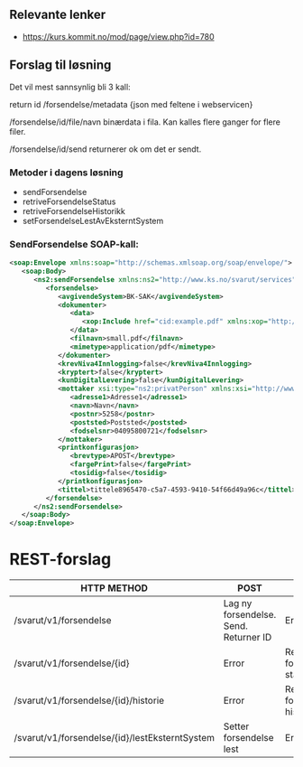 ## Relevante lenker
* https://kurs.kommit.no/mod/page/view.php?id=780

## Forslag til løsning

Det vil mest sannsynlig bli 3 kall:

return id /forsendelse/metadata {json med feltene i webservicen}

/forsendelse/id/file/navn binærdata i fila. Kan kalles flere ganger for flere filer.

/forsendelse/id/send returnerer ok om det er sendt.

### Metoder i dagens løsning
* sendForsendelse
* retriveForsendelseStatus
* retriveForsendelseHistorikk
* setForsendelseLestAvEksterntSystem

### SendForsendelse SOAP-kall:

```xml
<soap:Envelope xmlns:soap="http://schemas.xmlsoap.org/soap/envelope/">
   <soap:Body>
      <ns2:sendForsendelse xmlns:ns2="http://www.ks.no/svarut/services">
         <forsendelse>
            <avgivendeSystem>BK-SAK</avgivendeSystem>
            <dokumenter>
               <data>
                  <xop:Include href="cid:example.pdf" xmlns:xop="http://www.w3.org/2004/08/xop/include"/>
               </data>
               <filnavn>small.pdf</filnavn>
               <mimetype>application/pdf</mimetype>
            </dokumenter>
            <krevNiva4Innlogging>false</krevNiva4Innlogging>
            <kryptert>false</kryptert>
            <kunDigitalLevering>false</kunDigitalLevering>
            <mottaker xsi:type="ns2:privatPerson" xmlns:xsi="http://www.w3.org/2001/XMLSchema-instance">
               <adresse1>Adresse1</adresse1>
               <navn>Navn</navn>
               <postnr>5258</postnr>
               <poststed>Poststed</poststed>
               <fodselsnr>04095800721</fodselsnr>
            </mottaker>
            <printkonfigurasjon>
               <brevtype>APOST</brevtype>
               <fargePrint>false</fargePrint>
               <tosidig>false</tosidig>
            </printkonfigurasjon>
            <tittel>tittele8965470-c5a7-4593-9410-54f66d49a96c</tittel>
         </forsendelse>
      </ns2:sendForsendelse>
   </soap:Body>
</soap:Envelope>
```
# REST-forslag
| HTTP METHOD | POST            | GET       |
| ----------- | --------------- | --------- |
| /svarut/v1/forsendelse | Lag ny forsendelse. Send. Returner ID | Error |
| /svarut/v1/forsendelse/{id} | Error | Returnerer forsendelse status |
| /svarut/v1/forsendelse/{id}/historie | Error | Returnerer forsendelse historikk |
| /svarut/v1/forsendelse/{id}/lestEksterntSystem | Setter forsendelse lest | Error |
